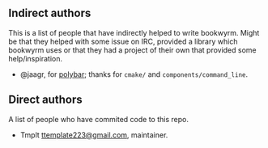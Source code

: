 Indirect authors
---
This is a list of people that have indirectly helped to write bookwyrm.
Might be that they helped with some issue on IRC, provided a library which bookwyrm uses
or that they had a project of their own that provided some help/inspiration.

* @jaagr, for [polybar](https://github.com/jaagr/polybar); thanks for `cmake/` and `components/command_line`.

Direct authors
---
A list of people who have commited code to this repo.

* Tmplt <ttemplate223@gmail.com>, maintainer.
